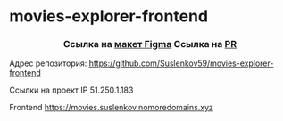 # movies-explorer-frontend
<h3 align="center">Ссылка на  <a href="https://www.figma.com/file/c2IvsBvN9Zc4FO7chEdC7B/Diploma-(Copy)?node-id=891%3A3857&mode=dev">макет Figma</a>
Ссылка на  <a href="https://github.com/Suslenkov59/movies-explorer-frontend/pull/2">PR</a></h3>

Адрес репозитория: https://github.com/Suslenkov59/movies-explorer-frontend

Ссылки на проект IP 51.250.1.183

Frontend https://movies.suslenkov.nomoredomains.xyz

